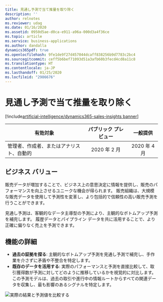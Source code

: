 ```yaml
---
title: 見通し予測で当て推量を取り除く
description: ''
author: relnotes
ms.reviewer: udag
ms.date: 01/16/2020
ms.assetid: 0950d5ae-d0ca-e911-a96a-000d3a4f36ce
ms.topic: article
ms.service: business-applications
ms.author: dandalla
dynamics365pdf: true
ms.openlocfilehash: 9fe1de9f27d457044dcaff838256b9d7783c2bc4
ms.sourcegitcommit: ceff5b6bef71093d51a3afb60b3fecd4cd8a11c8
ms.translationtype: HT
ms.contentlocale: ja-JP
ms.lasthandoff: 01/25/2020
ms.locfileid: "2986676"
---
```

# <a name="remove-the-guesswork-with-predictive-forecasting"></a>見通し予測で当て推量を取り除く
[!include[artificial-intelligence/dynamics365-sales-insights banner](../includes/artificial-intelligence/dynamics365-sales-insights.md)]

| 有効対象    |  パブリック プレビュー | 一般提供 | 
| ---------- | :----------: |:----------: |
|管理者、作成者、またはアナリスト、自動的|2020 年 2 月| 2020 年 4 月|


## <a name="business-value"></a>ビジネス バリュー
<!-- bv start -->
販売データが増加することで、ビジネス上の意思決定に情報を提供し、販売のパフォーマンスを向上させるユニークな機会が得られます。 販売組織は、大規模な販売データを使用して予測性を変革し、より包括的で信頼性の高い販売予測を行うことができます。

見通し予測は、客観的なデータ主導型の予測により、主観的なボトムアップ予測を補完します。 履歴データとパイプライン データを共に活用することで、より正確に偏りなく売上を予測できます。
<!-- bv end -->



## <a name="feature-details"></a>機能の詳細
<!--feature detail start -->
- **過去の証拠を探る**: 主観的なボトムアップ予測を見通し予測で補完し、手作業を介さずに矛盾や不整合を特定します。
- **既存のデータを活用する**: 実際のパフォーマンスと予測を直接比較して、取引獲得数が予測に対してどのように推移しているかを視覚的に対比します。 この予測モデルは、過去の取引や進行中の情報ルートからすべての関連データを収集し、最も影響のあるシグナルを特定します。
 
<!--feature detail end -->

![実際の結果と予測値を比較する](media/forecasting_predictive.png "実際の結果と予測値を比較する")
<!-- Picture 1 -->








